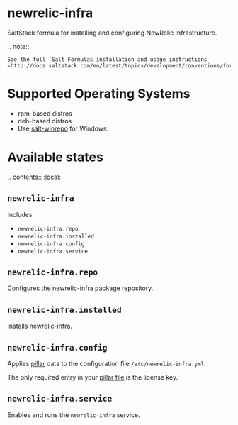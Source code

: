 newrelic-infra 
==============

SaltStack formula for installing and configuring NewRelic Infrastructure.

.. note::

    See the full `Salt Formulas installation and usage instructions
    <http://docs.saltstack.com/en/latest/topics/development/conventions/formulas.html>`_.

Supported Operating Systems
===========================

* rpm-based distros
* deb-based distros
* Use [salt-winrepo](https://github.com/saltstack/salt-winrepo-ng/blob/master/newrelic-infra.sls)
  for Windows.

Available states
================

.. contents::
    :local:

``newrelic-infra``
------------------

Includes:

* ``newrelic-infra.repo``
* ``newrelic-infra.installed``
* ``newrelic-infra.config``
* ``newrelic-infra.service``

``newrelic-infra.repo``
----------------------------

Configures the newrelic-infra package repository.

``newrelic-infra.installed``
----------------------------

Installs newrelic-infra.

``newrelic-infra.config``
----------------------------

Applies [pillar](pillar.example) data to the configuration file ``/etc/newrelic-infra.yml``.

The only required entry in your [pillar file](pillar.example) is the license key.

``newrelic-infra.service``
----------------------------

Enables and runs the ``newrelic-infra`` service.

